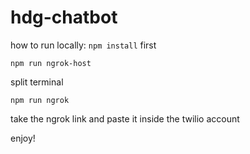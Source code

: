 # hdg-chatbot

how to run locally:
```npm install``` first

```
npm run ngrok-host
```
split terminal
```
npm run ngrok
```

take the ngrok link and paste it inside the twilio account

enjoy!
